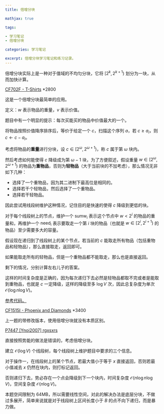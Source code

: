 ```yaml
---
title: 倍增分块

mathjax: true

tags: 

- 学习笔记
- 倍增分块

categories: 学习笔记

excerpt: 倍增分块学习笔记和练习记录。
---
```


倍增分块实际上是一种对于值域的不均匀分块，它将 $[2^k, 2^{k+1})$ 划分为一块，从而加快计算。

[CF702F - T-Shirts](https://codeforces.com/problemset/problem/702/F) *2800

这是一个倍增分块最简单的应用。

定义：$w$ 表示物品的重量，$v$ 表示价值。

题目中有一个明显的提示：每次买能买的物品中价值最大的一个。

将物品按照价值降序排序后，等价于给定一个 $c$，扫描这个序列 $a$，若 $c \ge a_i$，则 $c \leftarrow c - a_i$。

考虑将物品的**重量**进行分块，设 $c \in [2^\omega, 2^{\omega+1})$，称 $c$ 属于第 $\omega$ 块内。

然后考虑如何能使得 $c$ 降级成为第 $\omega - 1$ 块，为了方便叙述，假设重量 $w \in [2^\omega, 2^{\omega+1})$ 的物品为**重物品**，否则为**轻物品**（大于当前块的不加考虑），那么情况无非如下几种：

- 选择了一个重物品，因为其二进制下最高位是相同的。
- 选择若干个轻物品，然后选择了一个重物品。
- 选择若干轻物品。

因此尝试用线段树维护这种情况，记住目的是快速的使得 $c$ 降级到更低的块。

对于每个线段树上的节点，维护一个 $\mathrm{sumw_i}$ 表示这个节点中 $w < 2^i$ 的物品的重量和，再维护一个 $\mathrm{need_i}$ 表示要取走一个第 $i$ 块的物品（也就是 $w \in [2^i, 2^{i+1})$ 的物品）至少需要多大的容量。

假设现在递归到了线段树上的某个节点，若当前的 $c$ 能取走所有物品（包括重物品和轻物品），那么直接取走，返回即可。

如果能取走所有的轻物品，但是一个重物品都不能取走，那么也是直接返回。

剩下的情况，分别计算左右儿子的答案。

这样的时间复杂度是正确的，因为每次递归下去必然是轻物品都取不完或者是能取到重物品，也就是 $c$ 一定降级，这样的降级至多 $\log V$ 次，因此总复杂度为单次 $\mathcal{O}(\log n\log V)$。

[参考代码。](https://codeforces.com/contest/702/submission/281122430)

[CF1515I - Phoenix and Diamonds](https://codeforces.com/problemset/problem/1515/I) *3400

上一题的带修改版本，使用倍增分块就没有本质区别。

[P7447 [Ynoi2007] rgxsxrs](https://www.luogu.com.cn/problem/P7447)

直接按照势能的做法是错误的，考虑倍增分块。

建立 $\mathcal{O}(\log V)$ 个线段树，每个线段树上维护题目中要求的三个信息。

对于操作一，在线段树上的某个节点，若最大值小于等于 $x$ 直接返回，否则若最小值减去 $x$ 仍然在块内，则打标记返回。

否则递归下去，势必存在一个点会降级到下一个块内，时间复杂度 $\mathcal{O}(n \log n \log V)$，空间复杂度 $\mathcal{O}(n \log V)$。

本题空间限制为 64MB，所以需要线性空间，对此的解决办法是底层分块，不做过多展开，简单来说就是对于线段树上区间长度小于 $B$ 的点不向下递归，而是暴力做。




